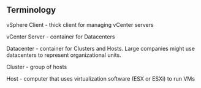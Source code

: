 Terminology
-----------

vSphere Client - thick client for managing vCenter servers

vCenter Server - container for Datacenters

Datacenter - container for Clusters and Hosts. Large companies might use
datacenters to represent organizational units.

Cluster - group of hosts

Host - computer that uses virtualization software (ESX or ESXi) to run VMs
